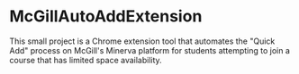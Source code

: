 # McGillAutoAddExtension

This small project is a Chrome extension tool that automates the "Quick Add" process on McGill's Minerva platform for students attempting to join a course that has limited space availability.
